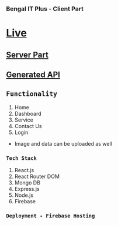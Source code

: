 ### Bengal IT Plus - Client Part

# [Live](https://bengal-it-plus.web.app/)
## [Server Part](https://github.com/sunjid-git/bengal-it-plus-server)
## [Generated API](https://evening-woodland-61193.herokuapp.com/events)

## `Functionality`
1. Home
2. Dashboard
3. Service
4. Contact Us
5. Login
- Image and data can be uploaded as well

### `Tech Stack`
1. React.js
2. React Router DOM
3. Mongo DB
4. Express.js
5. Node.js
6. Firebase

### `Deployment - Firebase Hosting`




